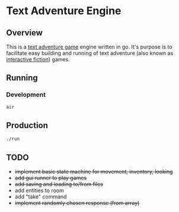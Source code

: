 # Text Adventure Engine

## Overview
This is a [text adventure game](https://en.wikipedia.org/wiki/Text-based_game) engine written in go. It's purpose is to facilitate easy building and running of text adventure (also known as [interactive fiction](https://en.wikipedia.org/wiki/Interactive_fiction)) games.

## Running
### Development
```bash
air
```

## Production
```bash
./run
```

## TODO
- ~~implement basic state machine for movement, inventory, looking~~
- ~~add gui runner to play games~~
- ~~add saving and loading to/from files~~
- add entities to room
- add "take" command
- ~~implement randomly chosen response (from array)~~